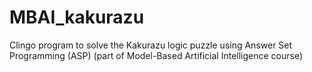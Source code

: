 # MBAI_kakurazu
Clingo program to solve the Kakurazu logic puzzle using Answer Set Programming (ASP) (part of Model-Based Artificial Intelligence course)
